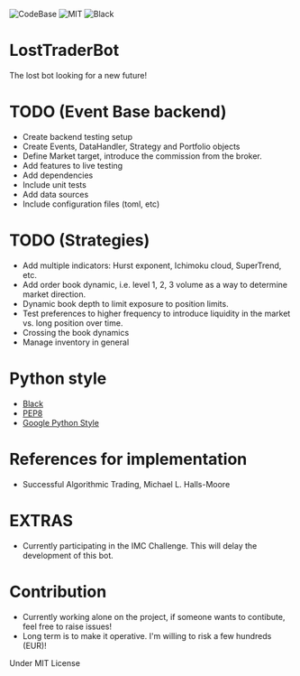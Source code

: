 ![CodeBase](https://progress-bar.dev/15/?title=Codebase)
![MIT](https://img.shields.io/badge/License-MIT-green)
![Black](https://img.shields.io/badge/Style-Black-black)
# LostTraderBot
The lost bot looking for a new future!


# TODO (Event Base backend)
- Create backend testing setup
- Create Events, DataHandler, Strategy and Portfolio objects
- Define Market target, introduce the commission from the broker.
- Add features to live testing
- Add dependencies
- Include unit tests
- Add data sources
- Include configuration files (toml, etc)

# TODO (Strategies)
- Add multiple indicators: Hurst exponent, Ichimoku cloud, SuperTrend, etc.
- Add order book dynamic, i.e. level 1, 2, 3 volume as a way to determine market direction.
- Dynamic book depth to limit exposure to position limits.
- Test preferences to higher frequency to introduce liquidity in the market vs. long position over time.
- Crossing the book dynamics
- Manage inventory in general 


# Python style
- [Black](https://github.com/psf/black)
- [PEP8](https://peps.python.org/pep-0008/)
- [Google Python Style](https://google.github.io/styleguide/pyguide.html)

# References for implementation
- Successful Algorithmic Trading, Michael L. Halls-Moore


# EXTRAS
- Currently participating in the IMC Challenge. This will delay the development of this bot.

# Contribution
- Currently working alone on the project, if someone wants to contibute, feel free to raise issues!
- Long term is to make it operative. I'm willing to risk a few hundreds (EUR)! 

Under MIT License
